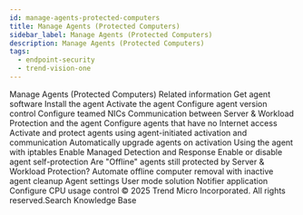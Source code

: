 ```yaml
---
id: manage-agents-protected-computers
title: Manage Agents (Protected Computers)
sidebar_label: Manage Agents (Protected Computers)
description: Manage Agents (Protected Computers)
tags:
  - endpoint-security
  - trend-vision-one
---
```


 Manage Agents (Protected Computers) Related information Get agent software Install the agent Activate the agent Configure agent version control Configure teamed NICs Communication between Server & Workload Protection and the agent Configure agents that have no Internet access Activate and protect agents using agent-initiated activation and communication Automatically upgrade agents on activation Using the agent with iptables Enable Managed Detection and Response Enable or disable agent self-protection Are "Offline" agents still protected by Server & Workload Protection? Automate offline computer removal with inactive agent cleanup Agent settings User mode solution Notifier application Configure CPU usage control © 2025 Trend Micro Incorporated. All rights reserved.Search Knowledge Base